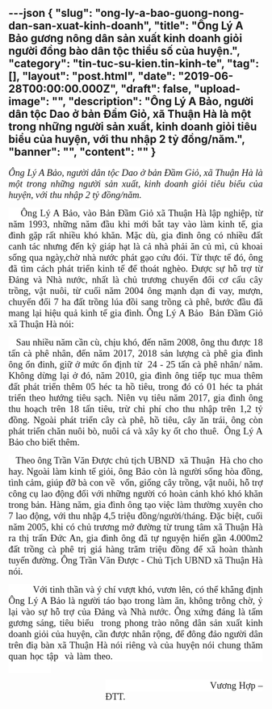 ---json
{
    "slug": "ong-ly-a-bao-guong-nong-dan-san-xuat-kinh-doanh",
    "title": "Ông Lý A Bảo gương nông dân sản xuất kinh doanh giỏi người đồng bào dân tộc thiểu số của huyện.",
    "category": "tin-tuc-su-kien.tin-kinh-te",
    "tag": [],
    "layout": "post.html",
    "date": "2019-06-28T00:00:00.000Z",
    "draft": false,
    "upload-image": "",
    "description": "Ông Lý A Bảo, người dân tộc Dao ở bản Đầm Giỏ, xã Thuận Hà là một trong những người sản xuất, kinh doanh giỏi tiêu biểu của huyện, với thu nhập 2 tỷ đồng/năm.",
    "banner": "",
    "__content__": ""
}
---
<p style="text-align:justify"><em><span style="font-size:14.0pt"><span style="background-color:white"><span style="font-family:&quot;Times New Roman&quot;,&quot;serif&quot;">&Ocirc;ng L&yacute; A Bảo, người d&acirc;n tộc Dao ở bản Đầm Giỏ, x&atilde; Thuận H&agrave; l&agrave; một trong những người sản xuất, kinh doanh giỏi ti&ecirc;u biểu của huyện, với thu nhập 2 tỷ đồng/năm.</span></span></span></em></p>

<p style="text-align:justify"><span style="font-size:14.0pt"><span style="background-color:white"><span style="font-family:&quot;Times New Roman&quot;,&quot;serif&quot;">&nbsp;&nbsp;&nbsp; &Ocirc;ng L&yacute; A Bảo, v&agrave;o Bản Đầm Giỏ x&atilde; Thuận H&agrave; lập nghiệp, từ năm 1993, những năm đầu khi mới bắt tay v&agrave;o l&agrave;m kinh tế, gia đ&igrave;nh gặp rất nhiều kh&oacute; khăn. Mặc d&ugrave;, gia đ&igrave;nh &ocirc;ng c&oacute; nhiều đất canh t&aacute;c nhưng đến kỳ gi&aacute;p hạt l&agrave; cả nh&agrave; phải ăn củ m&igrave;, củ khoai sống qua ng&agrave;y,chờ nh&agrave; nước ph&aacute;t gạo cứu đ&oacute;i. Từ thực tế đ&oacute;, &ocirc;ng đ&atilde; t&igrave;m c&aacute;ch ph&aacute;t triển kinh tế để tho&aacute;t ngh&egrave;o. Được sự hỗ trợ từ Đảng v&agrave; Nh&agrave; nước, nhất l&agrave; chủ trương chuyển đổi cơ cấu c&acirc;y trồng, vật nu&ocirc;i, từ cuối năm 2004 &ocirc;ng mạnh dạn đi vay, mượn, chuyển đổi 7 ha đất trồng l&uacute;a đồi sang trồng c&agrave; ph&ecirc;, bước đầu đ&atilde; mang lại hiệu quả kinh tế gia đ&igrave;nh. &Ocirc;ng L&yacute; A Bảo&nbsp; Bản Đầm Giỏ x&atilde; Thuận H&agrave; n&oacute;i:</span></span></span></p>

<p style="text-align:justify"><span style="font-size:14.0pt"><span style="background-color:white"><span style="font-family:&quot;Times New Roman&quot;,&quot;serif&quot;">&nbsp;&nbsp; Sau nhiều năm cần c&ugrave;, chịu kh&oacute;, đến năm 2008, &ocirc;ng thu được 18 tấn c&agrave; ph&ecirc; nh&acirc;n, đến năm 2017, 2018 sản lượng c&agrave; ph&ecirc; gia đ&igrave;nh &ocirc;ng ổn đinh, giữ ở mức ổn định từ&nbsp; 24 - 25 tấn c&agrave; ph&ecirc; nh&acirc;n/ năm. Kh&ocirc;ng dừng lại ở đ&oacute;, năm 2010, gia đ&igrave;nh &ocirc;ng tiếp tục mua th&ecirc;m đất ph&aacute;t triển th&ecirc;m 05 h&eacute;c ta hồ ti&ecirc;u, trong đ&oacute; c&oacute; 01 h&eacute;c ta ph&aacute;t triển theo hướng ti&ecirc;u sạch. Ni&ecirc;n vụ ti&ecirc;u năm 2017, gia đ&igrave;nh &ocirc;ng thu hoạch tr&ecirc;n 18 tấn ti&ecirc;u, trừ chi ph&iacute; cho thu nhập tr&ecirc;n 1,2 tỷ đồng. Ngo&agrave;i ph&aacute;t triển c&acirc;y c&agrave; ph&ecirc;, hồ ti&ecirc;u, c&acirc;y ăn tr&aacute;i, &ocirc;ng c&ograve;n ph&aacute;t triển chăn nu&ocirc;i b&ograve;, nu&ocirc;i c&aacute; v&agrave; x&acirc;y ky ốt cho thu&ecirc;. </span></span></span>&nbsp;<span style="font-size:14.0pt"><span style="background-color:white"><span style="font-family:&quot;Times New Roman&quot;,&quot;serif&quot;">&Ocirc;ng L&yacute; A Bảo cho biết th&ecirc;m.</span></span></span></p>

<p style="text-align:justify"><span style="font-size:14.0pt"><span style="background-color:white"><span style="font-family:&quot;Times New Roman&quot;,&quot;serif&quot;">&nbsp;&nbsp; Theo &ocirc;ng Trần Văn Được chủ tịch UBND&nbsp; x&atilde; Thuận&nbsp; H&agrave; cho cho hay. Ngo&agrave;i l&agrave;m kinh tế giỏi, &ocirc;ng Bảo c&ograve;n l&agrave; người sống h&ograve;a đồng, t&igrave;nh cảm, gi&uacute;p đỡ b&agrave; con về &nbsp;vốn, giống c&acirc;y trồng, vật nu&ocirc;i, hỗ trợ c&ocirc;ng cụ lao động đối với những người c&oacute; ho&agrave;n cảnh kh&oacute; kh&oacute; khăn trong bản. H&agrave;ng năm, gia đ&igrave;nh &ocirc;ng tạo việc l&agrave;m thường xuy&ecirc;n cho 7 lao động, với thu nhập 4,5 triệu đồng/người/th&aacute;ng. Đặc biệt, cuối năm 2005, khi c&oacute; chủ trương mở đường từ trung t&acirc;m x&atilde; Thuận H&agrave; ra thị trấn Đức An, gia đ&igrave;nh &ocirc;ng đ&atilde; tự nguyện hiến gần 4.000m2 đất trồng c&agrave; ph&ecirc; trị gi&aacute; h&agrave;ng trăm triệu đồng để x&atilde; ho&agrave;n th&agrave;nh tuyến đường. &Ocirc;ng Trần Văn Được - Chủ Tịch UBND x&atilde; Thuận H&agrave; n&oacute;i.</span></span></span></p>

<p style="text-align:justify"><span style="font-size:14.0pt"><span style="background-color:white"><span style="font-family:&quot;Times New Roman&quot;,&quot;serif&quot;">&nbsp;&nbsp;&nbsp;&nbsp;&nbsp;&nbsp;&nbsp;&nbsp;&nbsp; Với tinh thần v&agrave; &yacute; ch&iacute; vượt kh&oacute;, vươn l&ecirc;n, c&oacute; thể khẳng định &Ocirc;ng L&yacute; A Bảo l&agrave; người t&aacute;o bạo trong l&agrave;m ăn, kh&ocirc;ng tr&ocirc;ng chờ, ỷ lại v&agrave;o sự hỗ trợ của Đảng v&agrave; Nh&agrave; nước. &Ocirc;ng xứng đ&aacute;ng l&agrave; tấm gương s&aacute;ng, ti&ecirc;u biểu&nbsp; trong phong tr&agrave;o n&ocirc;ng d&acirc;n sản xuất kinh doanh giỏi của huyện, cần được nh&acirc;n rộng, để đ&ocirc;ng đảo người d&acirc;n tr&ecirc;n điạ b&agrave;n x&atilde; Thuận H&agrave; n&oacute;i ri&ecirc;ng v&agrave; của huyện n&oacute;i chung thăm quan học tập&nbsp; v&agrave; l&agrave;m theo.&nbsp;&nbsp;&nbsp;&nbsp;&nbsp;&nbsp;&nbsp;&nbsp;&nbsp;&nbsp;&nbsp;&nbsp;&nbsp;&nbsp;&nbsp;&nbsp;&nbsp;&nbsp;&nbsp;&nbsp;&nbsp;&nbsp;&nbsp;&nbsp;&nbsp;&nbsp;&nbsp;&nbsp;&nbsp;&nbsp;&nbsp;&nbsp;&nbsp;&nbsp;&nbsp;&nbsp;&nbsp;&nbsp;&nbsp;&nbsp;&nbsp;&nbsp;&nbsp;&nbsp;&nbsp;&nbsp;&nbsp; &nbsp;&nbsp;&nbsp;&nbsp;&nbsp;&nbsp;&nbsp;&nbsp;&nbsp;&nbsp;&nbsp;&nbsp;&nbsp;&nbsp;&nbsp;&nbsp;&nbsp;&nbsp; </span></span></span></p>

<p style="margin-left:144.0pt; text-align:justify"><span style="font-size:14.0pt"><span style="background-color:white"><span style="font-family:&quot;Times New Roman&quot;,&quot;serif&quot;">&nbsp;&nbsp;&nbsp;&nbsp;&nbsp;&nbsp;&nbsp; &nbsp;&nbsp;&nbsp;&nbsp;&nbsp;&nbsp;&nbsp;&nbsp;&nbsp;&nbsp;&nbsp;&nbsp;&nbsp;&nbsp;&nbsp;&nbsp;&nbsp;&nbsp;&nbsp;&nbsp;&nbsp;&nbsp;&nbsp;&nbsp;&nbsp;&nbsp;&nbsp;&nbsp;&nbsp;&nbsp;&nbsp;&nbsp;Vương Hợp &ndash; ĐTT.</span></span></span></p>
